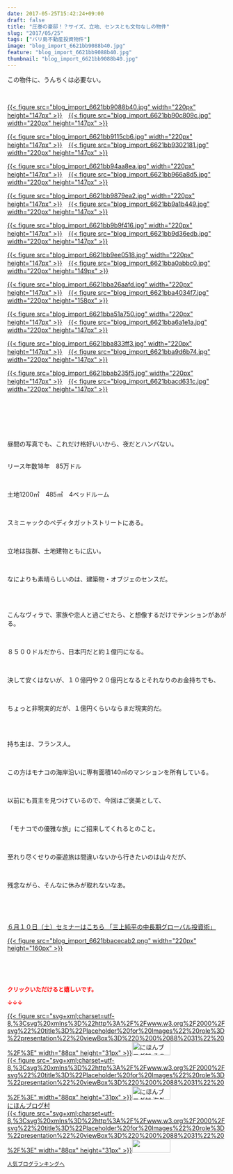 ```yaml
---
date: 2017-05-25T15:42:24+09:00
draft: false
title: "圧巻の豪邸！？サイズ、立地、センスとも文句なしの物件"
slug: "2017/05/25"
tags: ["バリ島不動産投資物件"]
image: "blog_import_6621bb9088b40.jpg"
feature: "blog_import_6621bb9088b40.jpg"
thumbnail: "blog_import_6621bb9088b40.jpg"
---
```

<p>この物件に、うんちくは必要ない。</p><p> </p><p><a href="blog_import_6621bb9088b40.jpg">{{< figure src="blog_import_6621bb9088b40.jpg" width="220px" height="147px" >}}</a>　<a href="blog_import_6621bb90c809c.jpg">{{< figure src="blog_import_6621bb90c809c.jpg" width="220px" height="147px" >}}</a></p><p><a href="blog_import_6621bb9115cb6.jpg">{{< figure src="blog_import_6621bb9115cb6.jpg" width="220px" height="147px" >}}</a>　<a href="blog_import_6621bb9302181.jpg">{{< figure src="blog_import_6621bb9302181.jpg" width="220px" height="147px" >}}</a></p><p><a href="blog_import_6621bb94aa8ea.jpg">{{< figure src="blog_import_6621bb94aa8ea.jpg" width="220px" height="147px" >}}</a>　<a href="blog_import_6621bb966a8d5.jpg">{{< figure src="blog_import_6621bb966a8d5.jpg" width="220px" height="147px" >}}</a></p><p><a href="blog_import_6621bb9879ea2.jpg">{{< figure src="blog_import_6621bb9879ea2.jpg" width="220px" height="147px" >}}</a>　<a href="blog_import_6621bb9a1b449.jpg">{{< figure src="blog_import_6621bb9a1b449.jpg" width="220px" height="147px" >}}</a></p><p><a href="blog_import_6621bb9b9f416.jpg">{{< figure src="blog_import_6621bb9b9f416.jpg" width="220px" height="147px" >}}</a>　<a href="blog_import_6621bb9d36edb.jpg">{{< figure src="blog_import_6621bb9d36edb.jpg" width="220px" height="147px" >}}</a></p><p><a href="blog_import_6621bb9ee0518.jpg">{{< figure src="blog_import_6621bb9ee0518.jpg" width="220px" height="147px" >}}</a>　<a href="blog_import_6621bba0abbc0.jpg">{{< figure src="blog_import_6621bba0abbc0.jpg" width="220px" height="149px" >}}</a></p><p><a href="blog_import_6621bba26aafd.jpg">{{< figure src="blog_import_6621bba26aafd.jpg" width="220px" height="147px" >}}</a>　<a href="blog_import_6621bba4034f7.jpg">{{< figure src="blog_import_6621bba4034f7.jpg" width="220px" height="158px" >}}</a></p><p><a href="blog_import_6621bba51a750.jpg">{{< figure src="blog_import_6621bba51a750.jpg" width="220px" height="147px" >}}</a>　<a href="blog_import_6621bba6a1e1a.jpg">{{< figure src="blog_import_6621bba6a1e1a.jpg" width="220px" height="147px" >}}</a></p><p><a href="blog_import_6621bba833ff3.jpg">{{< figure src="blog_import_6621bba833ff3.jpg" width="220px" height="147px" >}}</a>　<a href="blog_import_6621bba9d6b74.jpg">{{< figure src="blog_import_6621bba9d6b74.jpg" width="220px" height="147px" >}}</a></p><p><a href="blog_import_6621bbab235f5.jpg">{{< figure src="blog_import_6621bbab235f5.jpg" width="220px" height="147px" >}}</a>　<a href="blog_import_6621bbacd631c.jpg">{{< figure src="blog_import_6621bbacd631c.jpg" width="220px" height="147px" >}}</a></p><p> </p><p> </p><p> </p><p>昼間の写真でも、これだけ格好いいから、夜だとハンパない。</p><p><br/>リース年数18年　85万ドル</p><p> </p><p>土地1200㎡　485㎡　4ベッドルーム</p><p> </p><p>スミニャックのペディタガットストリートにある。</p><p> </p><p>立地は抜群、土地建物ともに広い。</p><p> </p><p>なによりも素晴らしいのは、建築物・オブジェのセンスだ。</p><p> </p><p><br/>こんなヴィラで、家族や恋人と過ごせたら、と想像するだけでテンションがあがる。</p><p> </p><p>８５００ドルだから、日本円だと約１億円になる。</p><p> </p><p>決して安くはないが、１０億円や２０億円となるとそれなりのお金持ちでも、</p><p> </p><p>ちょっと非現実的だが、１億円くらいならまだ現実的だ。</p><p> </p><p><br/>持ち主は、フランス人。</p><p> </p><p>この方はモナコの海岸沿いに専有面積140㎡のマンションを所有している。</p><p> </p><p>以前にも買主を見つけているので、今回はご褒美として、</p><p> </p><p>「モナコでの優雅な旅」にご招来してくれるとのこと。</p><p> </p><p>至れり尽くせりの豪遊旅は間違いないから行きたいのは山々だが、</p><p> </p><p>残念ながら、そんなに休みが取れないなあ。</p><p> </p><p> </p><p><a href="10_ek" target="_blank">６月１０日（土）セミナーはこちら 「三上純平の中長期グローバル投資術」</a></p><p><a href="10_ek" target="_blank">{{< figure src="blog_import_6621bbacecab2.png" width="220px" height="160px" >}}</a></p><p> </p><p> </p><p><font color="#ff0000" size="2"><strong>クリックいただけると嬉しいです。</strong></font></p><p><font color="#ff0000" size="2"><strong>↓↓↓</strong></font></p><p><a href="ranking.html?p_cid=01260127" id="&amp;blogmura_banner" target="_blank">{{< figure src="svg+xml;charset=utf-8,%3Csvg%20xmlns%3D%22http%3A%2F%2Fwww.w3.org%2F2000%2Fsvg%22%20title%3D%22Placeholder%20for%20Images%22%20role%3D%22presentation%22%20viewBox%3D%220%200%2088%2031%22%20%2F%3E" width="88px" height="31px" >}}<noscript><img alt="にほんブログ村 その他生活ブログ 不動産投資へ" border="0" height="31" src="//life.blogmura.com/hudousantoushi/img/hudousantoushi88_31.gif" width="88"></noscript></a><br/><a href="ranking.html?p_cid=01260127" target="_blank">{{< figure src="svg+xml;charset=utf-8,%3Csvg%20xmlns%3D%22http%3A%2F%2Fwww.w3.org%2F2000%2Fsvg%22%20title%3D%22Placeholder%20for%20Images%22%20role%3D%22presentation%22%20viewBox%3D%220%200%2088%2031%22%20%2F%3E" width="88px" height="31px" >}}<noscript><img alt="にほんブログ村 海外生活ブログ バリ島情報へ" border="0" height="31" src="https://img-proxy.blog-video.jp/images?url=http%3A%2F%2Foverseas.blogmura.com%2Fbali%2Fimg%2Fbali88_31.gif" width="88"></noscript></a><br/><a href="ranking.html?p_cid=01260127" target="_blank">にほんブログ村</a><br/><a href="link.php?1804582" title="人気ブログランキングへ">{{< figure src="svg+xml;charset=utf-8,%3Csvg%20xmlns%3D%22http%3A%2F%2Fwww.w3.org%2F2000%2Fsvg%22%20title%3D%22Placeholder%20for%20Images%22%20role%3D%22presentation%22%20viewBox%3D%220%200%2088%2031%22%20%2F%3E" width="88px" height="31px" >}}<noscript><img border="0" height="31" src="https://blog.with2.net/img/banner/banner_22.gif" width="88"></noscript></a></p><p><a href="link.php?1804582" style="font-size: 12px;">人気ブログランキングへ</a></p>

